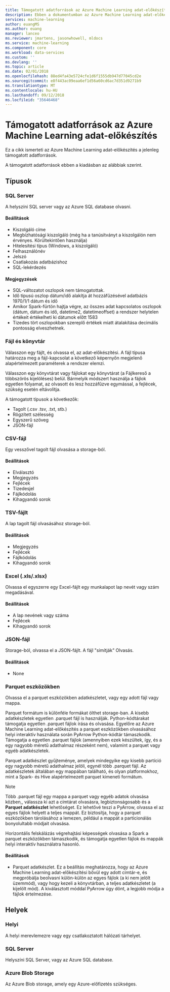 ```yaml
---
title: Támogatott adatforrások az Azure Machine Learning adat-előkészítési elérhető |} A Microsoft Docs
description: Ebben a dokumentumban az Azure Machine Learning adat-előkészítési érhető el a támogatott adatforrások teljes listája.
services: machine-learning
author: euangMS
ms.author: euang
manager: lanceo
ms.reviewer: jmartens, jasonwhowell, mldocs
ms.service: machine-learning
ms.component: core
ms.workload: data-services
ms.custom: ''
ms.devlang: ''
ms.topic: article
ms.date: 02/01/2018
ms.openlocfilehash: 88ed4fa43e5724cfe1d6f1555db947d77045cd2e
ms.sourcegitcommit: e8f443ac09eaa6ef1d56a60cd6ac7d351d9271b9
ms.translationtype: MT
ms.contentlocale: hu-HU
ms.lasthandoff: 09/12/2018
ms.locfileid: "35646468"
---
```

# <a name="supported-data-sources-for-azure-machine-learning-data-preparation"></a>Támogatott adatforrások az Azure Machine Learning adat-előkészítés 
Ez a cikk ismerteti az Azure Machine Learning adat-előkészítés a jelenleg támogatott adatforrások.

A támogatott adatforrások ebben a kiadásban az alábbiak szerint.

## <a name="types"></a>Típusok 

### <a name="sql-server"></a>SQL Server
A helyszíni SQL server vagy az Azure SQL database olvasni.

#### <a name="options"></a>Beállítások
- Kiszolgáló címe
- Megbízhatósági kiszolgáló (még ha a tanúsítványt a kiszolgálón nem érvényes. Körültekintően használja)
- Hitelesítési típus (Windows, a kiszolgáló)
- Felhasználónév
- Jelszó
- Csatlakozás adatbázishoz
- SQL-lekérdezés

#### <a name="notes"></a>Megjegyzések
- SQL-változatot oszlopok nem támogatottak.
- Idő típusú oszlop dátum/idő alakítja át hozzáfűzésével adatbázis 1970/1/1 dátum és idő
- Amikor Spark-fürtön hajtja végre, az összes adat kapcsolatos oszlopok (dátum, dátum és idő, datetime2, datetimeoffset) a rendszer helytelen értékeit értékelheti ki dátumok előtt 1583
- Tizedes tört oszlopokban szereplő értékek miatt átalakítása decimális pontosság elveszhetnek.

### <a name="directory-vs-file"></a>Fájl és könyvtár
Válasszon egy fájlt, és olvassa el, az adat-előkészítési. A fájl típusa határozza meg a fájl-kapcsolat a következő képernyőn megjelenő alapértelmezett paraméterek a rendszer elemzi.

Válasszon egy könyvtárat vagy fájlokat egy könyvtárat (a Fájlkereső a többszörös kijelöléses) belül. Bármelyik módszert használja a fájlok egyetlen folyamat, az olvasott és lesz hozzáfűzve egymással, a fejlécek, szükség esetén eltávolítja.

A támogatott típusok a következők:
- Tagolt (.csv .tsv, .txt, stb.)
- Rögzített szélesség
- Egyszerű szöveg
- JSON-fájl

### <a name="csv-file"></a>CSV-fájl
Egy vesszővel tagolt fájl olvasása a storage-ból.

#### <a name="options"></a>Beállítások
- Elválasztó
- Megjegyzés
- Fejlécek
- Tizedesjel
- Fájlkódolás
- Kihagyandó sorok

### <a name="tsv-file"></a>TSV-fájlt
A lap tagolt fájl olvasásához storage-ból.

#### <a name="options"></a>Beállítások
- Megjegyzés
- Fejlécek
- Fájlkódolás
- Kihagyandó sorok

### <a name="excel-xlsxlsx"></a>Excel (.xls/.xlsx)
Olvassa el egyszerre egy Excel-fájlt egy munkalapot lap nevét vagy szám megadásával.

#### <a name="options"></a>Beállítások
- A lap nevének vagy száma
- Fejlécek
- Kihagyandó sorok

### <a name="json-file"></a>JSON-fájl
Storage-ból, olvassa el a JSON-fájlt. A fájl "simítják" Olvasás.

#### <a name="options"></a>Beállítások
- None

### <a name="parquet"></a>Parquet eszközökben
Olvassa el a parquet eszközökben adatkészletet, vagy egy adott fájl vagy mappa.

Parquet formátum is különféle formákat ölthet storage-ban. A kisebb adatkészletek egyetlen .parquet fájl is használják. Python-kódtárakat támogatja egyetlen .parquet fájlok írása és olvasása. Egyelőre az Azure Machine Learning adat-előkészítés a parquet eszközökben olvasásához helyi interaktív használata során PyArrow Python-kódtár támaszkodik. Támogatja a egyetlen .parquet fájlok (amennyiben ezek készültek, így, és a egy nagyobb méretű adathalmaz részeként nem), valamint a parquet vagy egyéb adatkészletek.

Parquet adatkészlet gyűjteménye, amelyek mindegyike egy kisebb partíció egy nagyobb méretű adathalmaz jelöli, egynél több .parquet fájl. Az adatkészletek általában egy mappában található, és olyan platformokhoz, mint a Spark- és Hive alapértelmezett parquet kimeneti formátum.

>[!NOTE]
>Több .parquet fájl egy mappa a parquet vagy egyéb adatok olvasása közben,, válassza ki azt a címtárat olvasásra, legbiztonságosabb és a **Parquet adatkészlet** lehetőséget. Ez lehetővé teszi a PyArrow, olvassa el az egyes fájlok helyett a teljes mappát. Ez biztosítja, hogy a parquet eszközökben tárolásához a lemezen, például a mappát a particionálás bonyolultabb módjait olvasása.

Horizontális felskálázás végrehajtási képességek olvasása a Spark a parquet eszközökben támaszkodik, és támogatja egyetlen fájlok és mappák helyi interaktív használatra hasonló.

#### <a name="options"></a>Beállítások
- Parquet adatkészlet. Ez a beállítás meghatározza, hogy az Azure Machine Learning adat-előkészítési bővül egy adott címtár-e, és megpróbálja beolvasni külön-külön az egyes fájlok (a ki nem jelölt üzemmód), vagy hogy kezeli a könyvtárban, a teljes adatkészletet (a kijelölt mód). A kiválasztott móddal PyArrow úgy dönt, a legjobb módja a fájlok értelmezése.


## <a name="locations"></a>Helyek
### <a name="local"></a>Helyi
A helyi merevlemezre vagy egy csatlakoztatott hálózati tárhelyet.

### <a name="sql-server"></a>SQL Server
Helyszíni SQL Server, vagy az Azure SQL database.

### <a name="azure-blob-storage"></a>Azure Blob Storage
Az Azure Blob storage, amely egy Azure-előfizetés szükséges.

